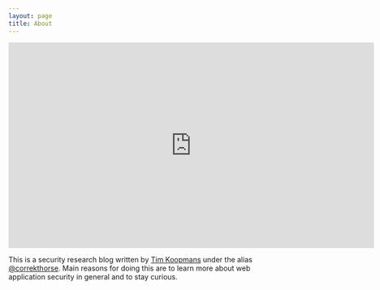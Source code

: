 ```yaml
---
layout: page
title: About
---
```


<iframe width="720" height="405" src="https://www.youtube.com/embed/b3_lVSrPB6w?controls=0" frameborder="0" allow="accelerometer; autoplay; encrypted-media; gyroscope; picture-in-picture" allowfullscreen></iframe>

This is a security research blog written by <a href="https://twitter.com/tim_koopmans">Tim Koopmans</a> under the alias <a href="https://twitter.com/correkthorse">@correkthorse</a>. Main reasons for doing this are to learn more about web application security in general and to stay curious.

<a href="https://github.com/correkthorse"><i class="devicon-github-plain"></i></a>
<a href="https://twitter.com/correkthorse"><i class="devicon-twitter-plain"></i></a>
